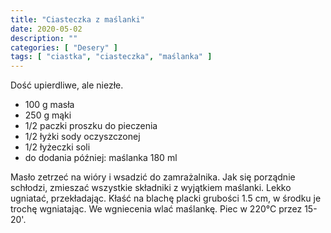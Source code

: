 ```yaml
---
title: "Ciasteczka z maślanki"
date: 2020-05-02
description: ""
categories: [ "Desery" ]
tags: [ "ciastka", "ciasteczka", "maślanka" ]
---
```


Dość upierdliwe, ale niezłe.
<!--more-->


 * 100 g masła
 * 250 g mąki
 * 1/2 paczki proszku do pieczenia
 * 1/2 łyżki sody oczyszczonej
 * 1/2 łyżeczki soli
 * do dodania później: maślanka 180 ml

Masło zetrzeć na wióry i wsadzić do zamrażalnika. Jak się porządnie
schłodzi, zmieszać wszystkie składniki z wyjątkiem maślanki. Lekko
ugniatać, przekładając. Kłaść na blachę placki grubości 1.5 cm, w środku je
trochę wgniatając. We wgniecenia wlać maślankę. Piec w 220°C przez 15-20'.






